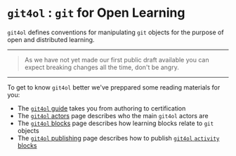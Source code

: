 # `git4ol` : `git` for Open Learning

`git4ol` defines conventions for manipulating `git` objects for the purpose of open and distributed learning.

---

> As we have not yet made our first public draft available you can expect breaking changes all the time, don't be angry.

---

To get to know `git4ol` better we've preppared some reading materials for you:

- The [`git4ol` guide](guide.md) takes you from authoring to certification
- The [`git4ol` actors](actors.md) page describes who the main `git4ol` actors are
- The [`git4ol` blocks](blocks.md) page describes how learning blocks relate to `git` objects
- The [`git4ol` publishing](publishing.md) page describes how to publish [`git4ol` `activity` blocks](blocks.md#activity-blocks)
